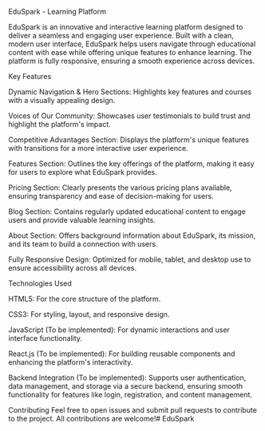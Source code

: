 EduSpark - Learning Platform

EduSpark is an innovative and interactive learning platform designed to deliver a seamless and engaging user experience. Built with a clean, modern user interface, EduSpark helps users navigate through educational content with ease while offering unique features to enhance learning. The platform is fully responsive, ensuring a smooth experience across devices.

Key Features

Dynamic Navigation & Hero Sections: Highlights key features and courses with a visually appealing design.

Voices of Our Community: Showcases user testimonials to build trust and highlight the platform's impact.

Competitive Advantages Section: Displays the platform's unique features with transitions for a more interactive user experience.

Features Section: Outlines the key offerings of the platform, making it easy for users to explore what EduSpark provides.

Pricing Section: Clearly presents the various pricing plans available, ensuring transparency and ease of decision-making for users.

Blog Section: Contains regularly updated educational content to engage users and provide valuable learning insights.

About Section: Offers background information about EduSpark, its mission, and its team to build a connection with users.

Fully Responsive Design: Optimized for mobile, tablet, and desktop use to ensure accessibility across all devices.

Technologies Used

HTML5: For the core structure of the platform.

CSS3: For styling, layout, and responsive design.

JavaScript (To be implemented): For dynamic interactions and user interface functionality.

React.js (To be implemented): For building reusable components and enhancing the platform's interactivity.

Backend Integration (To be implemented): Supports user authentication, data management, and storage via a secure backend, ensuring smooth functionality for features like login, registration, and content management.

Contributing
Feel free to open issues and submit pull requests to contribute to the project. All contributions are welcome!#   E d u S p a r k  
 